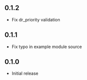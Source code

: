 ## 0.1.2

- Fix dr_priority validation

## 0.1.1

- Fix typo in example module source

## 0.1.0

- Initial release
